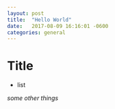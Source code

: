 ```yaml
---
layout: post
title:  "Hello World"
date:   2017-08-09 16:16:01 -0600
categories: general
---
```


# Title

- list

*some other things*
